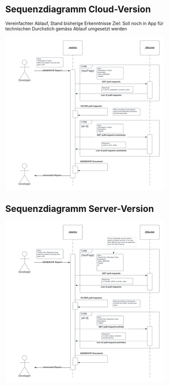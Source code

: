# Sequenzdiagramm Cloud-Version

Vereinfachter Ablauf, Stand bisherige Erkenntnisse
Ziel: Soll noch in App für technischen Durchstich gemäss Ablauf umgesetzt werden

![image.png](/.attachments/image-c007d4a9-abc4-4139-a659-a8d520039c66.png)


# Sequenzdiagramm Server-Version

![image.png](/.attachments/image-b677d775-2af8-41cc-ac5b-9c49a4a1dfa9.png)